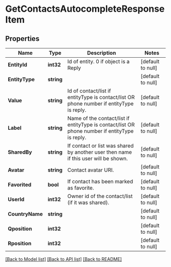 # GetContactsAutocompleteResponseItem

## Properties
Name | Type | Description | Notes
------------ | ------------- | ------------- | -------------
**EntityId** | **int32** | Id of entity. 0 if object is a Reply | [default to null]
**EntityType** | **string** |  | [default to null]
**Value** | **string** | Id of contact/list if entityType is contact/list OR phone number if entityType is reply. | [default to null]
**Label** | **string** | Name of the contact/list if entityType is contact/list OR phone number if entityType is reply. | [default to null]
**SharedBy** | **string** | If contact or list was shared by another user then name if this user will be shown. | [default to null]
**Avatar** | **string** | Contact avatar URI. | [default to null]
**Favorited** | **bool** | If contact has been marked as favorite. | [default to null]
**UserId** | **int32** | Owner id of the contact/list (if it was shared). | [default to null]
**CountryName** | **string** |  | [default to null]
**Qposition** | **int32** |  | [default to null]
**Rposition** | **int32** |  | [default to null]

[[Back to Model list]](../README.md#documentation-for-models) [[Back to API list]](../README.md#documentation-for-api-endpoints) [[Back to README]](../README.md)


